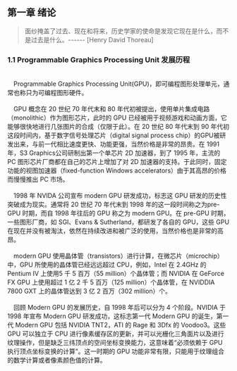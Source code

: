 ## 第一章  绪论

> 面纱掩盖了过去、现在和将来，历史学家的使命是发现它现在是什么，而不是过去是什么。------ [Henry David Thoreau]
                                         
### 1.1 Programmable Graphics Processing Unit 发展历程
<br>
&#x2003;Programmable Graphics Processing Unit(GPU)，即可编程图形处理单元，通常也称只为可编程图形硬件。<br><br>
&#x2003;GPU 概念在 20 世纪 70 年代末和 80 年代初被提出，使用单片集成电路（monolithic）作为图形芯片，此时的 GPU 已经被用于视频游戏和动画方面，它能够很快地进行几张图片的合成（仅限于此）。在 20 世纪 80 年代末到 90 年代初这段时间内，基于数字信号处理芯片（digital signal process chip）的GPU被研发出来，与前一代相比速度更快、功能更强，当然价格是非常的昂贵。在 1991 年，S3 Graphics公司研制出第一个单芯片 2D 加速器，到了 1995 年，主流的 PC 图形芯片厂商都在自己的芯片上增加了对 2D 加速器的支持。于此同时，固定功能的视图加速器（fixed-function Windows accelerators）由于其高昂的价格而慢慢推出 PC 市场。<br><br>
&#x2003;1998 年 NVIDA 公司宣布 modern GPU 研发成功，标志这 GPU 研发的历史性突破成为现实。通常将 20 世纪 70 年代末到 1998 年的这一段时间称之为pre-GPU 时期，而自 1998 年往后的 GPU 称之为 modern GPU。在 pre-GPU 时期，一些图形厂商，如 SGI、Evans & Sutherland，都研发了各自的 GPU，这些 GPU 在现在并没有被淘汰，依然在持续改进和被广泛的使用，当然价格也是非常的高昂。<br><br>
&#x2003;modern GPU 使用晶体管（transistors）进行计算，在微芯片（microchip）中，GPU 所使用的晶体管已经远远超过 CPU，例如，Intel 在 2.4GHz 的 Pentium IV 上使用5 千 5 百万（55 million）个晶体管；而 NVIDIA 在 GeForce FX GPU 上使用超过 1 亿 2 千 5 百万（125 million）个晶体管，在 NVIDDIA 7800 GXT 上的晶体管达到 3 亿 2 百万（302 million）个。<br><br>
&#x2003;回顾 Modern GPU 的发展历史，自 1998 年后可以分为 4 个阶段。NVIDIA 于 1998 年宣布 Modern GPU 研发成功，这标志第一代 Modern GPU 的诞生，第一代 Modern GPU 包括 NVIDIA TNT2，ATI 的 Rage 和 3Dfx 的 Voodoo3。这些 GPU 可以独立于 CPU 进行像素缓存区的更新，并可以光栅化三角面片以及进行纹理操作，但是缺乏三纬顶点的空间坐标变换能力，这意味着“必须依赖于 GPU 执行顶点坐标变换的计算”。这一时期的 GPU 功能非常有限，只能用于纹理组合的数学计算或者像素颜色值的计算。<br><br>


